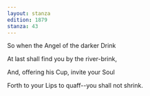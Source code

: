 ```yaml
---
layout: stanza
edition: 1879
stanza: 43
---
```


So when the Angel of the darker Drink

At last shall find you by the river-brink,

And, offering his Cup, invite your Soul

Forth to your Lips to quaff--you shall not shrink.